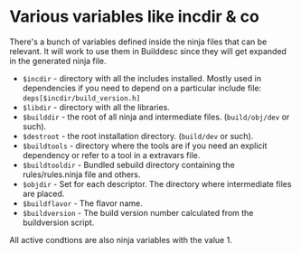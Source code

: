 # Various variables like incdir & co

There's a bunch of variables defined inside the ninja files that can be
relevant. It will work to use them in Builddesc since they will get expanded in
the generated ninja file.

* `$incdir` - directory with all the includes installed. Mostly used in
  dependencies if you need to depend on a particular include file:
  `deps[$incdir/build_version.h]`
* `$libdir` - directory with all the libraries.
* `$builddir` - the root of all ninja and intermediate files.
  (`build/obj/dev` or such).
* `$destroot` - the root installation directory. (`build/dev` or such).
* `$buildtools` - directory where the tools are if you need an explicit
  dependency or refer to a tool in a extravars file.
* `$buildtooldir` - Bundled sebuild directory containing the rules/rules.ninja
  file and others.
* `$objdir` - Set for each descriptor. The directory where intermediate
  files are placed.
* `$buildflavor` - The flavor name.
* `$buildversion` - The build version number calculated from the buildversion
  script.

All active condtions are also ninja variables with the value 1.
